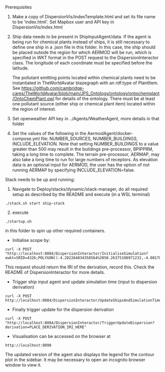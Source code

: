 Prerequisites
1) Make a copy of DispersionVis/indexTemplate.html and set its file name to be 'index.html'. Set Mapbox user and API key in DispersionVis/index.html
2) Ship data needs to be present in ShipInputAgent/data. If the agent is being run for chemical plants instead of ships, 
it is still necessary to define one ship in a .json file in this folder. In this case, the ship should be placed outside the region for which AERMOD will be run, which is specified in WKT format in the POST request to the DispersionInteractor class. The longitude of each coordinate must be specified before the latitude.  

    The pollutant emitting points located within chemical plants need to be instantiated in TheWorldAvatar blazegraph with an rdf:type of PlantItem. See https://github.com/cambridge-cares/TheWorldAvatar/blob/main/JPS_Ontology/ontology/ontochemplant/OntoChemPlant.owl for details of the ontology. There must be at least one pollutant source (either ship or chemical plant item) located within the region of interest. 


3) Set openweather API key in ../Agents/WeatherAgent, more details in that folder

4) Set the values of the following in the AermodAgent/docker-compose.yml file: NUMBER_SOURCES, NUMBER_BUILDINGS, INCLUDE_ELEVATION. Note that setting NUMBER_BUILDINGS to a value greater than 500 may result in the buildings pre-processor,  BPIPPRM, taking a long time to complete. The terrain pre-processor, AERMAP, may also take a long time to run for large numbers of receptors. As elevation data is an optional input for AERMOD, the user has the option of not running AERMAP by specifying INCLUDE_ELEVATION=false.  

Stack needs to be up and running:
1) Navigate to Deploy/stacks/dynamic/stack-manager, do all required setup as described by the README and execute (in a WSL terminal)
```
./stack.sh start ship-stack
```

2) execute
```
./startup.sh
```

in this folder to spin up other required containers.

- Initialise scope by:
```
curl -X POST "http://localhost:8084/DispersionInteractor/InitialiseSimulation?ewkt=SRID=4326;POLYGON((-4.282264034358564%2050.26375198971232,-4.001705368451314%2050.26650880607838,-4.005497340234552%2050.44635115729881,-4.287117430213462%2050.44357678715814,-4.282264034358564%2050.26375198971232))&nx=400&ny=400"
```

This request should return the IRI of the derivation, record this. Check the README of DispersionInteractor for more details.

- Trigger ship input agent and update simulation time (input to dispersion derivation)
```
curl -X POST http://localhost:8084/DispersionInteractor/UpdateShipsAndSimulationTime
```

- Finally trigger update for the dispersion derivation
```
curl -X POST "http://localhost:8084/DispersionInteractor/TriggerUpdateDispersion?derivation=PLACE_DERIVATION_IRI_HERE"
```

- Visualisation can be accessed on the browser at
```
http://localhost:8090
```
The updated version of the agent also displays the legend for the contour plot in the sidebar. It may be necessary to open an incognito browser window to view it. 
